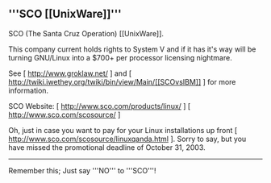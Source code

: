 '''SCO [[UnixWare]]'''
----
SCO (The Santa Cruz Operation) [[UnixWare]].

This company current holds rights to System V and if it has it's way will be turning GNU/Linux into a $700+ per processor licensing nightmare.

See [ http://www.groklaw.net/ ] and [ http://twiki.iwethey.org/twiki/bin/view/Main/[[SCOvsIBM]] ] for more information.

SCO Website: [ http://www.sco.com/products/linux/ ] [ http://www.sco.com/scosource/ ]

Oh, just in case you want to pay for your Linux installations up front [ http://www.sco.com/scosource/linuxqanda.html ]. Sorry to say, but you have missed the promotional deadline of October 31, 2003.

----

Remember this; Just say '''NO''' to '''SCO'''!